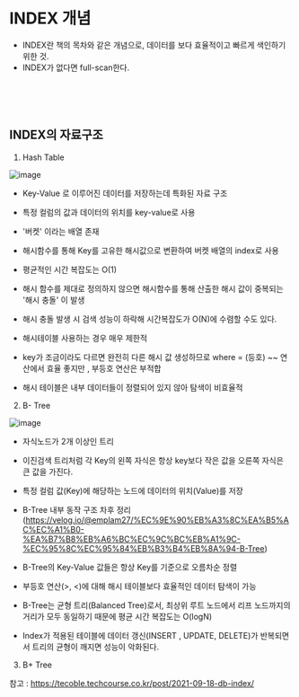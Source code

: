 
# INDEX 개념

- INDEX란 책의 목차와 같은 개념으로, 데이터를 보다 효율적이고 빠르게 색인하기 위한 것. <br>
- INDEX가 없다면 full-scan한다. 

<br><br><br>


## INDEX의 자료구조

1. Hash Table

![image](https://user-images.githubusercontent.com/74232355/186689375-e015337b-4662-417b-b8b7-dccba3cdb1ba.png)


- Key-Value 로 이루어진 데이터를 저장하는데 특화된 자료 구조 
- 특정 컬럼의 값과 데이터의 위치를 key-value로 사용
- '버켓' 이라는 배열 존재
- 해시함수를 통해 Key를 고유한 해시값으로 변환하여 버켓 배열의 index로 사용
- 평균적인 시간 복잡도는 O(1)
- 해시 함수를 제대로 정의하지 않으면 해시함수를 통해 산출한 해시 값이 중복되는 '해시 충돌' 이 발생
- 해시 충돌 발생 시 검색 성능이 하락해 시간복잡도가 O(N)에 수렴할 수도 있다.

- 해시테이블 사용하는 경우 매우 제한적
- key가 조금이라도 다르면 완전히 다른 해시 값 생성하므로 where = (등호) ~~ 연산에서 효율 좋지만 , 부등호 연산은 부적합
- 해시 테이블은 내부 데이터들이 정렬되어 있지 않아 탐색이 비효율적


2. B- Tree

![image](https://user-images.githubusercontent.com/74232355/186691866-7fa45cb1-1b07-4164-821c-c8bc1e254358.png)

- 자식노드가 2개 이상인 트리 
- 이진검색 트리처럼 각 Key의 왼쪽 자식은 항상 key보다 작은 값을 오른쪽 자식은 큰 값을 가진다.
- 특정 컬럼 값(Key)에 해당하는 노드에 데이터의 위치(Value)를 저장
- B-Tree 내부 동작 구조 차후 정리 (https://velog.io/@emplam27/%EC%9E%90%EB%A3%8C%EA%B5%AC%EC%A1%B0-%EA%B7%B8%EB%A6%BC%EC%9C%BC%EB%A1%9C-%EC%95%8C%EC%95%84%EB%B3%B4%EB%8A%94-B-Tree)

- B-Tree의 Key-Value 값들은 항상 Key를 기준으로 오름차순 정렬
- 부등호 연산(>, <)에 대해 해시 테이블보다 효율적인 데이터 탐색이 가능
- B-Tree는 균형 트리(Balanced Tree)로서, 최상위 루트 노드에서 리프 노드까지의 거리가 모두 동일하기 때문에 평균 시간 복잡도는 O(logN)



- Index가 적용된 테이블에 데이터 갱신(INSERT , UPDATE, DELETE)가 반복되면서 트리의 균형이 깨지면 성능이 악화된다.

3. B+ Tree



참고 : https://tecoble.techcourse.co.kr/post/2021-09-18-db-index/
